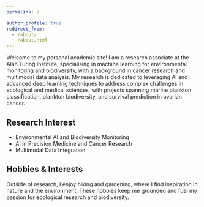 ```yaml
---
permalink: /

author_profile: true
redirect_from: 
  - /about/
  - /about.html
---
```


Welcome to my personal academic site! I am a research associate at the Alan Turing Institute, specialising in machine learning for environmental monitoring and biodiversity, with a background in cancer research and multimodal data analysis. My research is dedicated to leveraging AI and advanced deep learning techniques to address complex challenges in ecological and medical sciences, with projects spanning marine plankton classification, plankton biodiversity, and survival prediction in ovarian cancer.

## Research Interest

- Environmental AI and Biodiversity Monitoring
- AI in Precision Medicine and Cancer Research
- Multimodal Data Integration

## Hobbies & Interests

Outside of research, I enjoy hiking and gardening, where I find inspiration in nature and the environment. These hobbies keep me grounded and fuel my passion for ecological research and biodiversity.
